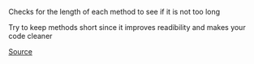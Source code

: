 Checks for the length of each method to see if it is not too long

Try to keep methods short since it improves readibility and makes your code cleaner

[Source](http://www.rubydoc.info/gems/rubocop/RuboCop/Cop/Metrics/MethodLength)